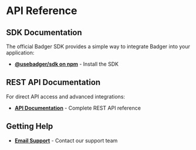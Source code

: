 # API Reference

## SDK Documentation

The official Badger SDK provides a simple way to integrate Badger into your application:

- **[@usebadger/sdk on npm](https://www.npmjs.com/package/@usebadger/sdk)** - Install the SDK

## REST API Documentation

For direct API access and advanced integrations:

- **[API Documentation](https://docs.api.usebadger.dev)** - Complete REST API reference

## Getting Help

- **[Email Support](mailto:hello@usebadger.dev)** - Contact our support team
